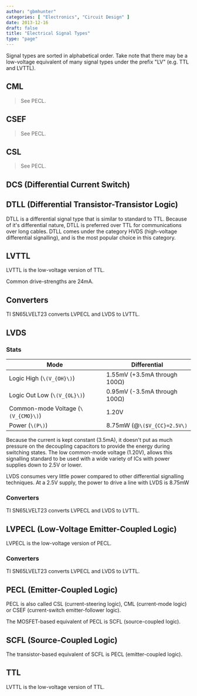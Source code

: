 ```yaml
---
author: "gbmhunter"
categories: [ "Electronics", "Circuit Design" ]
date: 2013-12-16
draft: false
title: "Electrical Signal Types"
type: "page"
---
```


Signal types are sorted in alphabetical order. Take note that there may be a low-voltage equivalent of many signal types under the prefix "LV" (e.g. TTL and LVTTL).

## CML

> See PECL.

## CSEF

> See PECL.

## CSL

> See PECL.

## DCS (Differential Current Switch)

## DTLL (Differential Transistor-Transistor Logic)

DTLL is a differential signal type that is similar to standard to TTL. Because of it's differential nature, DTLL is preferred over TTL for communications over long cables. DTLL comes under the category HVDS (high-voltage differential signalling), and is the most popular choice in this category.

## LVTTL

LVTTL is the low-voltage version of TTL.

Common drive-strengths are 24mA.

## Converters

TI SN65LVELT23 converts LVPECL and LVDS to LVTTL.

## LVDS

### Stats

Mode                                    | Differential
----------------------------------------|------------------------
Logic High (`\(V_{OH}\)`)               | 1.55mV (+3.5mA through 100Ω)
Logic Out Low (`\(V_{OL}\)`)            | 0.95mV (-3.5mA through 100Ω)
Common-mode Voltage (`\(V_{CMO}\)`)     | 1.20V
Power (`\(P\)`)                         | 8.75mW (@`\($V_{CC}=2.5V\)`

Because the current is kept constant (3.5mA), it doesn't put as much pressure on the decoupling capacitors to provide the energy during switching states. The low common-mode voltage (1.20V), allows this signalling standard to be used with a wide variety of ICs with power supplies down to 2.5V or lower.

LVDS consumes very little power compared to other differential signalling techniques. At a 2.5V supply, the power to drive a line with LVDS is 8.75mW

### Converters

TI SN65LVELT23 converts LVPECL and LVDS to LVTTL.

## LVPECL (Low-Voltage Emitter-Coupled Logic)

LVPECL is the low-voltage version of PECL.

### Converters

TI SN65LVELT23 converts LVPECL and LVDS to LVTTL.

## PECL (Emitter-Coupled Logic)

PECL is also called CSL (current-steering logic), CML (current-mode logic) or CSEF (current-switch emitter-follower logic).

The MOSFET-based equivalent of PECL is SCFL (source-coupled logic).

## SCFL (Source-Coupled Logic)

The transistor-based equivalent of SCFL is PECL (emitter-coupled logic).

## TTL

LVTTL is the low-voltage version of TTL.